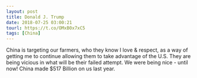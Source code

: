```yaml
---
layout: post
title: Donald J. Trump
date: 2018-07-25 03:00:21
tourl: https://t.co/OMxB0x7xC5
tags: [China]
---
```

China is targeting our farmers, who they know I love &amp; respect, as a way of getting me to continue allowing them to take advantage of the U.S. They are being vicious in what will be their failed attempt. We were being nice - until now! China made $517 Billion on us last year.